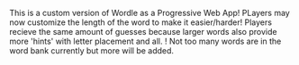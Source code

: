 This is a custom version of Wordle as a Progressive Web App!
PLayers may now customize the length of the word to make it easier/harder!
Players recieve the same amount of guesses because larger words also provide more 'hints' with letter placement and all.
! Not too many words are in the word bank currently but more will be added.

